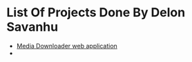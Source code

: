 # List Of Projects Done By Delon Savanhu
<ul>
<li><a target="_blank" href="https://media.afrodeb.com">Media Downloader web application</a><li>

<ul>